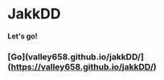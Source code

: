 # JakkDD

**Let's go!**

### [Go](valley658.github.io/jakkDD/](https://valley658.github.io/jakkDD/)

